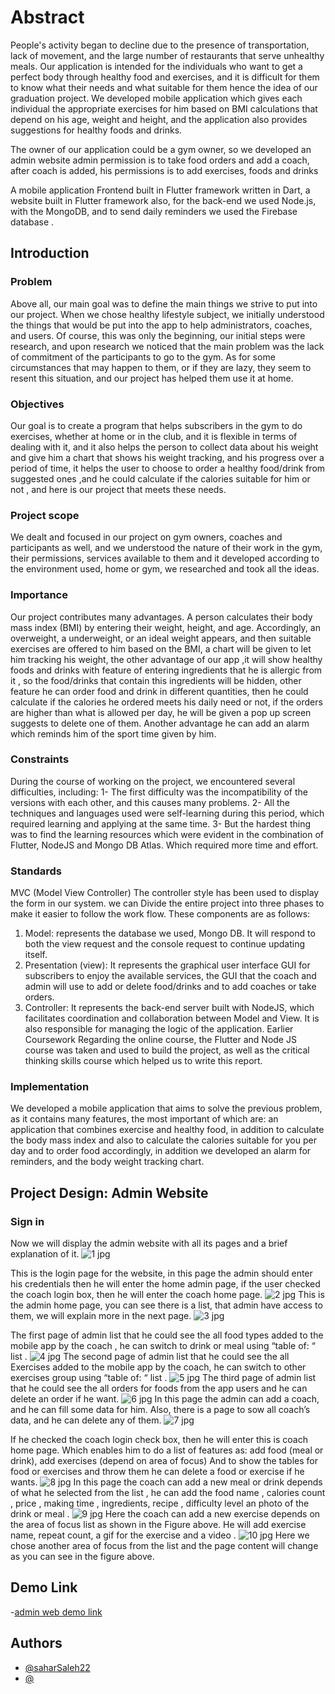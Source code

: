 
# Abstract

People's activity began to decline due to the presence of transportation, lack of movement, and
the large number of restaurants that serve unhealthy meals.
Our application is intended for the individuals who want to get a perfect body through healthy
food and exercises, and it is difficult for them to know what their needs and what suitable for them
hence the idea of our graduation project.
We developed mobile application which gives each individual the appropriate exercises for him
based on BMI calculations that depend on his age, weight and height, and the application also
provides suggestions for healthy foods and drinks.

The owner of our application could be a gym owner, so we developed an admin website admin
permission is to take food orders and add a coach, after coach is added, his permissions is to add
exercises, foods and drinks

A mobile application Frontend built in Flutter framework written in Dart, a website built in Flutter
framework also, for the back-end we used Node.js, with the MongoDB, and to send daily
reminders we used the Firebase database .



## Introduction
### Problem

Above all, our main goal was to define the main things we strive to put into our project.
When we chose healthy lifestyle subject, we initially understood the things that would be put
into the app to help administrators, coaches, and users. Of course, this was only the beginning,
our initial steps were research, and upon research we noticed that the main problem was the
lack of commitment of the participants to go to the gym. As for some circumstances that may
happen to them, or if they are lazy, they seem to resent this situation, and our project has helped
them use it at home.
### Objectives
Our goal is to create a program that helps subscribers in the gym to do exercises, whether at
home or in the club, and it is flexible in terms of dealing with it, and it also helps the person to
collect data about his weight and give him a chart that shows his weight tracking, and his
progress over a period of time, it helps the user to choose to order a healthy food/drink from
suggested ones ,and he could calculate if the calories suitable for him or not , and here is our
project that meets these needs.

### Project scope
We dealt and focused in our project on gym owners, coaches and participants as well, and we
understood the nature of their work in the gym, their permissions, services available to them and
it developed according to the environment used, home or gym, we researched and took all the
ideas.
### Importance
Our project contributes many advantages. A person calculates their body mass index (BMI) by
entering their weight, height, and age. Accordingly, an overweight, a underweight, or an ideal
weight appears, and then suitable exercises are offered to him based on the BMI, a chart will be
given to let him tracking his weight, the other advantage of our app ,it will show healthy foods
and drinks with feature of entering ingredients that he is allergic from it , so the food/drinks that
contain this ingredients will be hidden, other feature he can order food and drink in different
quantities, then he could calculate if the calories he ordered meets his daily need or not, if the
orders are higher than what is allowed per day, he will be given a pop up screen suggests to delete
one of them. Another advantage he can add an alarm which reminds him of the sport time given
by him.

### Constraints
During the course of working on the project, we encountered several difficulties, including:
1- The first difficulty was the incompatibility of the versions with each other, and this causes many
problems.
2- All the techniques and languages used were self-learning during this period, which required
learning and applying at the same time.
3- But the hardest thing was to find the learning resources which were evident in the combination
of Flutter, NodeJS and Mongo DB Atlas. Which required more time and effort.
### Standards
MVC (Model View Controller)
The controller style has been used to display the form in our system. we can
Divide the entire project into three phases to make it easier to follow the work flow. These
components are as follows:
1. Model: represents the database we used, Mongo DB. It will respond to both the view request
and the console request to continue updating itself.
2. Presentation (view): It represents the graphical user interface GUI for subscribers to enjoy the
available services, the GUI that the coach and admin will use to add or delete food/drinks and to
add coaches or take orders.
3. Controller: It represents the back-end server built with NodeJS, which facilitates coordination
and collaboration between Model and View. It is also responsible for managing the logic of the
application.
Earlier Coursework
Regarding the online course, the Flutter and Node JS course was taken and used to build the
project, as well as the critical thinking skills course which helped us to write this report.



### Implementation
We developed a mobile application that aims to solve the previous problem, as it contains
many features, the most important of which are: an application that combines exercise and
healthy food, in addition to calculate the body mass index and also to calculate the calories
suitable for you per day and to order food accordingly, in addition we developed an alarm for
reminders, and the body weight tracking chart.

## Project Design: Admin Website
### Sign in
Now we will display the admin website with all its pages and a brief explanation of it.
![1 jpg](https://github.com/saharSaleh22/Software_GP_Demo/assets/78207579/90257c92-4095-4611-9c52-1fea4124bd93)

This is the login page for the website, in this page the admin should enter his credentials then he
will enter the home admin page, if the user checked the coach login box, then he will enter the
coach home page.
![2 jpg](https://github.com/saharSaleh22/Software_GP_WEB_Demo/assets/78207579/47ea0c91-4aa9-4ff8-b6da-2eaab9783429)
   This is the admin home page, you can see there is a list, that admin have access to them, we will explain more in the next page.
   ![3 jpg](https://github.com/saharSaleh22/Software_GP_WEB_Demo/assets/78207579/800b40e2-f20c-4274-b941-2b6c833ad071)

   The first page of admin list that he could see the all food types added to the mobile app by the coach , he can switch to drink or meal using “table of: “ list .
  ![4 jpg](https://github.com/saharSaleh22/Software_GP_WEB_Demo/assets/78207579/387028f4-ad0b-4c3a-9ead-2f5d151f8b79)
 The second page of admin list that he could see the all Exercises added to the mobile app by the coach, he can switch to other exercises group using “table of: “ list .
 ![5 jpg](https://github.com/saharSaleh22/Software_GP_WEB_Demo/assets/78207579/d980ec05-3bc9-412c-8cd1-192559b1e5e2)
  The third page of admin list that he could see the all orders for foods from the app users and he can delete an order if he want.
  ![6 jpg](https://github.com/saharSaleh22/Software_GP_WEB_Demo/assets/78207579/f7222c37-d4b7-4374-a745-a1c2926544b2)
In this page the admin can add a coach, and he can fill some data for him.
Also, there is a page to sow all coach’s data, and he can delete any of them.
![7 jpg](https://github.com/saharSaleh22/Software_GP_WEB_Demo/assets/78207579/50f51021-b925-4858-9a15-7065e3272188)

  If he checked the coach login check box, then he will enter this is coach home page. Which enables him to do a list of features as: add food (meal or drink), add exercises (depend on area of focus) And to show the tables for food or exercises and throw them he can delete a food or exercise if he wants.
  ![8 jpg](https://github.com/saharSaleh22/Software_GP_WEB_Demo/assets/78207579/87961468-a220-4aec-967f-414d305f9e63)
In this page the coach can add a new meal or drink depends of what he selected from the list , he can add the food name , calories count , price , making time , ingredients, recipe , difficulty level an photo of the drink or meal .
![9 jpg](https://github.com/saharSaleh22/Software_GP_WEB_Demo/assets/78207579/879288b6-5b60-4103-80ed-e7af9d107f65)
Here the coach can add a new exercise depends on the area of focus  list as  shown in the Figure  above. He will add exercise name, repeat count, a gif for the exercise and a video .
![10 jpg](https://github.com/saharSaleh22/Software_GP_WEB_Demo/assets/78207579/8814af4f-6514-4fa7-bbf6-e3919cd2994d)
Here we chose another area of focus from the list and the page content will change as you can see in the figure above.

## Demo Link
-[admin web demo link](https://drive.google.com/file/d/1pF6P3yFbpWl9sFAHwQvrpRA7tFdVjMM9/view?usp=sharing)
## Authors

- [@saharSaleh22](https://www.github.com/saharSaleh22)
- [@](https:/HalaAbduljalil/github.com/HalaAbduljalil)

